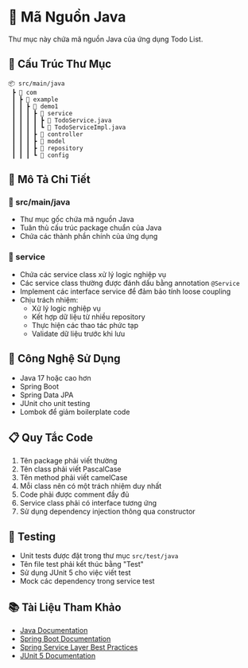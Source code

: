 # 📂 Mã Nguồn Java

Thư mục này chứa mã nguồn Java của ứng dụng Todo List.

## 📁 Cấu Trúc Thư Mục

```
📦 src/main/java
 ┣ 📂 com
 ┃ ┣ 📂 example
 ┃ ┃ ┣ 📂 demo1
 ┃ ┃ ┃ ┣ 📂 service
 ┃ ┃ ┃ ┃ ┣ 📜 TodoService.java
 ┃ ┃ ┃ ┃ ┗ 📜 TodoServiceImpl.java
 ┃ ┃ ┃ ┣ 📂 controller
 ┃ ┃ ┃ ┣ 📂 model
 ┃ ┃ ┃ ┣ 📂 repository
 ┃ ┃ ┃ ┗ 📂 config
```

## 📝 Mô Tả Chi Tiết

### 📂 src/main/java
- Thư mục gốc chứa mã nguồn Java
- Tuân thủ cấu trúc package chuẩn của Java
- Chứa các thành phần chính của ứng dụng

### 📂 service
- Chứa các service class xử lý logic nghiệp vụ
- Các service class thường được đánh dấu bằng annotation `@Service`
- Implement các interface service để đảm bảo tính loose coupling
- Chịu trách nhiệm:
  - Xử lý logic nghiệp vụ
  - Kết hợp dữ liệu từ nhiều repository
  - Thực hiện các thao tác phức tạp
  - Validate dữ liệu trước khi lưu

## 🔧 Công Nghệ Sử Dụng

- Java 17 hoặc cao hơn
- Spring Boot
- Spring Data JPA
- JUnit cho unit testing
- Lombok để giảm boilerplate code

## 📋 Quy Tắc Code

1. Tên package phải viết thường
2. Tên class phải viết PascalCase
3. Tên method phải viết camelCase
4. Mỗi class nên có một trách nhiệm duy nhất
5. Code phải được comment đầy đủ
6. Service class phải có interface tương ứng
7. Sử dụng dependency injection thông qua constructor

## 🧪 Testing

- Unit tests được đặt trong thư mục `src/test/java`
- Tên file test phải kết thúc bằng "Test"
- Sử dụng JUnit 5 cho việc viết test
- Mock các dependency trong service test

## 📚 Tài Liệu Tham Khảo

- [Java Documentation](https://docs.oracle.com/javase/17/docs/)
- [Spring Boot Documentation](https://docs.spring.io/spring-boot/docs/current/reference/html/)
- [Spring Service Layer Best Practices](https://docs.spring.io/spring-framework/docs/current/reference/html/core.html#beans)
- [JUnit 5 Documentation](https://junit.org/junit5/docs/current/user-guide/) 